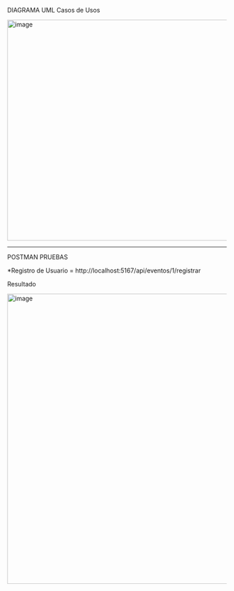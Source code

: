 DIAGRAMA UML Casos de Usos

<img width="507" alt="image" src="https://github.com/user-attachments/assets/8c950a93-0bc3-46c2-99c1-fcae4c2b5605" />


-----
POSTMAN PRUEBAS

  *Registro de Usuario = http://localhost:5167/api/eventos/1/registrar

Resultado

<img width="666" alt="image" src="https://github.com/user-attachments/assets/4fbbf84f-2c96-4d11-916f-d60517f5f9bf" />



